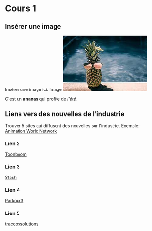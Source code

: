 # Cours 1
## Insérer une image
Insérer une image ici: 
Image
![Nomvoulu](Images/image1.jpg)

C'est un __ananas__ qui profite de *l'été.*

## Liens vers des nouvelles de l'industrie
Trouver 5 sites qui diffusent des nouvelles sur l'industrie.
Exemple: [Animation World Network](https://www.awn.com/)

### Lien 2 
[Toonboom](https://store.toonboom.com/students)


### Lien 3 
[Stash](https://www.stashmedia.tv/)


### Lien 4 
[Parkour3](https://www.parkour3.com/fr/)



### Lien 5 
[traccossolutions](https://www.traccossolutions.ca/)
